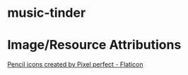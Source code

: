 # music-tinder

# Image/Resource Attributions
<a href="https://www.flaticon.com/free-icons/pencil" title="pencil icons">Pencil icons created by Pixel perfect - Flaticon</a>
